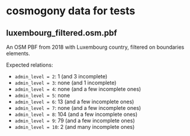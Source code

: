 # cosmogony data for tests

## luxembourg_filtered.osm.pbf
An OSM PBF from 2018 with Luxembourg country, filtered on boundaries elements.

Expected relations:
* `admin_level = 2`: 1 (and 3 incomplete)
* `admin_level = 3`: none (and 1 incomplete)
* `admin_level = 4`: none (and a few incomplete ones)
* `admin_level = 5`: none
* `admin_level = 6`: 13 (and a few incomplete ones)
* `admin_level = 7`: none (and a few incomplete ones)
* `admin_level = 8`: 104 (and a few incomplete ones)
* `admin_level = 9`: 79 (and a few incomplete ones)
* `admin_level = 10`: 2 (and many incomplete ones)
